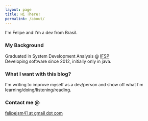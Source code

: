 ```yaml
---
layout: page
title: Hi There!
permalink: /about/
---
```


 
I'm Felipe and I'm a dev from Brasil.  

### My Background
Graduated in System Development Analysis @ [IFSP](https://www.ifsp.edu.br/)    
Developing software since 2012, initially only in java.   


### What I want with this blog?

I'm writing to improve myself as a dev/person and show off what I'm learning/doing/listening/reading.


### Contact me @

[felipejsm41 at gmail dot com](mailto:felipejsm41@gmail.com)
